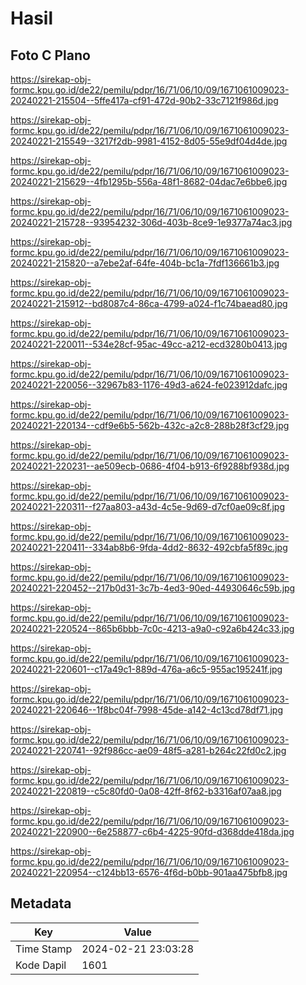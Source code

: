 # Hasil

## Foto C Plano

https://sirekap-obj-formc.kpu.go.id/de22/pemilu/pdpr/16/71/06/10/09/1671061009023-20240221-215504--5ffe417a-cf91-472d-90b2-33c7121f986d.jpg

https://sirekap-obj-formc.kpu.go.id/de22/pemilu/pdpr/16/71/06/10/09/1671061009023-20240221-215549--3217f2db-9981-4152-8d05-55e9df04d4de.jpg

https://sirekap-obj-formc.kpu.go.id/de22/pemilu/pdpr/16/71/06/10/09/1671061009023-20240221-215629--4fb1295b-556a-48f1-8682-04dac7e6bbe6.jpg

https://sirekap-obj-formc.kpu.go.id/de22/pemilu/pdpr/16/71/06/10/09/1671061009023-20240221-215728--93954232-306d-403b-8ce9-1e9377a74ac3.jpg

https://sirekap-obj-formc.kpu.go.id/de22/pemilu/pdpr/16/71/06/10/09/1671061009023-20240221-215820--a7ebe2af-64fe-404b-bc1a-7fdf136661b3.jpg

https://sirekap-obj-formc.kpu.go.id/de22/pemilu/pdpr/16/71/06/10/09/1671061009023-20240221-215912--bd8087c4-86ca-4799-a024-f1c74baead80.jpg

https://sirekap-obj-formc.kpu.go.id/de22/pemilu/pdpr/16/71/06/10/09/1671061009023-20240221-220011--534e28cf-95ac-49cc-a212-ecd3280b0413.jpg

https://sirekap-obj-formc.kpu.go.id/de22/pemilu/pdpr/16/71/06/10/09/1671061009023-20240221-220056--32967b83-1176-49d3-a624-fe023912dafc.jpg

https://sirekap-obj-formc.kpu.go.id/de22/pemilu/pdpr/16/71/06/10/09/1671061009023-20240221-220134--cdf9e6b5-562b-432c-a2c8-288b28f3cf29.jpg

https://sirekap-obj-formc.kpu.go.id/de22/pemilu/pdpr/16/71/06/10/09/1671061009023-20240221-220231--ae509ecb-0686-4f04-b913-6f9288bf938d.jpg

https://sirekap-obj-formc.kpu.go.id/de22/pemilu/pdpr/16/71/06/10/09/1671061009023-20240221-220311--f27aa803-a43d-4c5e-9d69-d7cf0ae09c8f.jpg

https://sirekap-obj-formc.kpu.go.id/de22/pemilu/pdpr/16/71/06/10/09/1671061009023-20240221-220411--334ab8b6-9fda-4dd2-8632-492cbfa5f89c.jpg

https://sirekap-obj-formc.kpu.go.id/de22/pemilu/pdpr/16/71/06/10/09/1671061009023-20240221-220452--217b0d31-3c7b-4ed3-90ed-44930646c59b.jpg

https://sirekap-obj-formc.kpu.go.id/de22/pemilu/pdpr/16/71/06/10/09/1671061009023-20240221-220524--865b6bbb-7c0c-4213-a9a0-c92a6b424c33.jpg

https://sirekap-obj-formc.kpu.go.id/de22/pemilu/pdpr/16/71/06/10/09/1671061009023-20240221-220601--c17a49c1-889d-476a-a6c5-955ac195241f.jpg

https://sirekap-obj-formc.kpu.go.id/de22/pemilu/pdpr/16/71/06/10/09/1671061009023-20240221-220646--1f8bc04f-7998-45de-a142-4c13cd78df71.jpg

https://sirekap-obj-formc.kpu.go.id/de22/pemilu/pdpr/16/71/06/10/09/1671061009023-20240221-220741--92f986cc-ae09-48f5-a281-b264c22fd0c2.jpg

https://sirekap-obj-formc.kpu.go.id/de22/pemilu/pdpr/16/71/06/10/09/1671061009023-20240221-220819--c5c80fd0-0a08-42ff-8f62-b3316af07aa8.jpg

https://sirekap-obj-formc.kpu.go.id/de22/pemilu/pdpr/16/71/06/10/09/1671061009023-20240221-220900--6e258877-c6b4-4225-90fd-d368dde418da.jpg

https://sirekap-obj-formc.kpu.go.id/de22/pemilu/pdpr/16/71/06/10/09/1671061009023-20240221-220954--c124bb13-6576-4f6d-b0bb-901aa475bfb8.jpg


## Metadata

| Key        | Value               |
| ---------- | ------------------- |
| Time Stamp | 2024-02-21 23:03:28 |
| Kode Dapil | 1601                |



